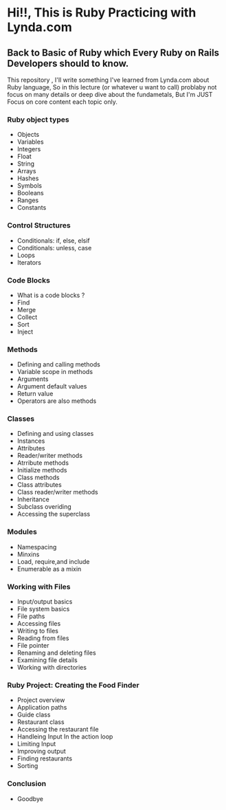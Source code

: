 # Hi!!, This is Ruby Practicing with Lynda.com

## Back to Basic of Ruby which Every Ruby on Rails Developers should to know.

This repository , I'll write something I've learned from Lynda.com about Ruby language,
So in this lecture (or whatever u want to call) problaby not focus on many details or deep dive about the fundametals, But I'm JUST Focus on core content each topic only.


### Ruby object types

* Objects
* Variables
* Integers
* Float
* String
* Arrays
* Hashes
* Symbols
* Booleans
* Ranges
* Constants

### Control Structures

* Conditionals: if, else, elsif
* Conditionals: unless, case
* Loops
* Iterators

### Code Blocks

* What is a code blocks ?
* Find
* Merge
* Collect
* Sort
* Inject

### Methods

* Defining and calling methods
* Variable scope in methods
* Arguments
* Argument default values
* Return value
* Operators are also methods

### Classes

* Defining and using classes
* Instances
* Attributes
* Reader/writer methods
* Atrribute methods
* Initialize methods
* Class methods
* Class attributes
* Class reader/writer methods
* Inheritance
* Subclass overiding
* Accessing the superclass

### Modules

* Namespacing
* Minxins
* Load, require,and include
* Enumerable as a mixin

### Working with Files

* Input/output basics
* File system basics
* File paths
* Accessing files
* Writing to files
* Reading from files
* File pointer
* Renaming and deleting files
* Examining file details
* Working with directories

### Ruby Project: Creating the Food Finder

* Project overview
* Application paths
* Guide class
* Restaurant class
* Accessing the restaurant file
* Handleing Input In the action loop
* Limiting Input
* Improving output
* Finding restaurants
* Sorting

### Conclusion

* Goodbye
